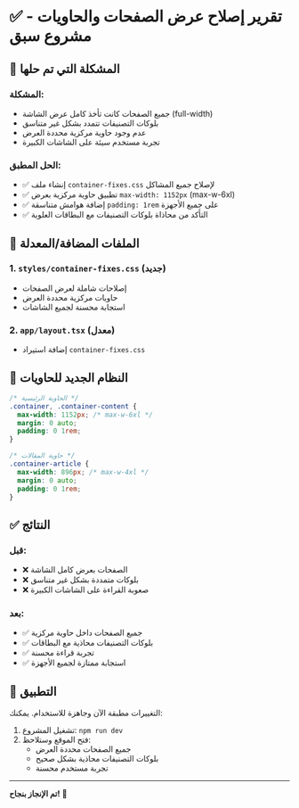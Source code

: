 # ✅ تقرير إصلاح عرض الصفحات والحاويات - مشروع سبق

## 🎯 المشكلة التي تم حلها

### المشكلة:
- جميع الصفحات كانت تأخذ كامل عرض الشاشة (full-width)
- بلوكات التصنيفات تتمدد بشكل غير متناسق
- عدم وجود حاوية مركزية محددة العرض
- تجربة مستخدم سيئة على الشاشات الكبيرة

### الحل المطبق:
- ✅ إنشاء ملف `container-fixes.css` لإصلاح جميع المشاكل
- ✅ تطبيق حاوية مركزية بعرض `max-width: 1152px` (max-w-6xl)
- ✅ إضافة هوامش متناسقة `padding: 1rem` على جميع الأجهزة
- ✅ التأكد من محاذاة بلوكات التصنيفات مع البطاقات العلوية

## 📁 الملفات المضافة/المعدلة

### 1. `styles/container-fixes.css` (جديد)
- إصلاحات شاملة لعرض الصفحات
- حاويات مركزية محددة العرض
- استجابة محسنة لجميع الشاشات

### 2. `app/layout.tsx` (معدل)
- إضافة استيراد `container-fixes.css`

## 🎨 النظام الجديد للحاويات

```css
/* الحاوية الرئيسية */
.container, .container-content {
  max-width: 1152px; /* max-w-6xl */
  margin: 0 auto;
  padding: 0 1rem;
}

/* حاوية المقالات */
.container-article {
  max-width: 896px; /* max-w-4xl */
  margin: 0 auto;
  padding: 0 1rem;
}
```

## ✅ النتائج

### قبل:
- ❌ الصفحات بعرض كامل الشاشة
- ❌ بلوكات متمددة بشكل غير متناسق
- ❌ صعوبة القراءة على الشاشات الكبيرة

### بعد:
- ✅ جميع الصفحات داخل حاوية مركزية
- ✅ بلوكات التصنيفات محاذية مع البطاقات
- ✅ تجربة قراءة محسنة
- ✅ استجابة ممتازة لجميع الأجهزة

## 🚀 التطبيق

التغييرات مطبقة الآن وجاهزة للاستخدام. يمكنك:

1. تشغيل المشروع: `npm run dev`
2. فتح الموقع وستلاحظ:
   - جميع الصفحات محددة العرض
   - بلوكات التصنيفات محاذية بشكل صحيح
   - تجربة مستخدم محسنة

---

**تم الإنجاز بنجاح!** 🎉 